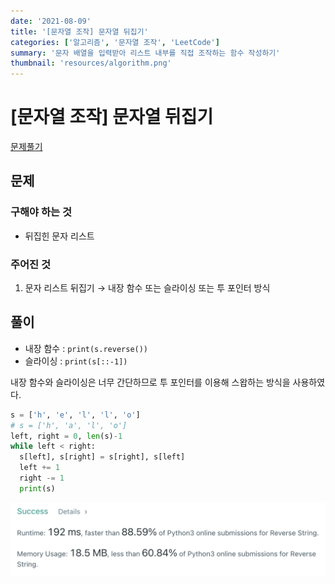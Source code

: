 ```yaml
---
date: '2021-08-09'
title: '[문자열 조작] 문자열 뒤집기'
categories: ['알고리즘', '문자열 조작', 'LeetCode']
summary: '문자 배열을 입력받아 리스트 내부를 직접 조작하는 함수 작성하기'
thumbnail: 'resources/algorithm.png'
---
```


# [문자열 조작] 문자열 뒤집기

[문제풀기](https://leetcode.com/problems/reverse-string/)

## 문제

### 구해야 하는 것

- 뒤집힌 문자 리스트

### 주어진 것

1. 문자 리스트 뒤집기 → 내장 함수 또는 슬라이싱 또는 투 포인터 방식

## 풀이

- 내장 함수 : `print(s.reverse())`
- 슬라이싱 : `print(s[::-1])`

내장 함수와 슬라이싱은 너무 간단하므로 투 포인터를 이용해 스왑하는 방식을 사용하였다.

```py
s = ['h', 'e', 'l', 'l', 'o']
# s = ['h', 'a', 'l', 'o']
left, right = 0, len(s)-1
while left < right:
  s[left], s[right] = s[right], s[left]
  left += 1
  right -= 1
  print(s)
```

![result](resources/string-reverse.png)
